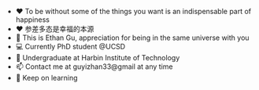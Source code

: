 - ❤️ To be without some of the things you want is an indispensable part of happiness
- ❤️ 参差多态是幸福的本源
- 👋 This is Ethan Gu, appreciation for being in the same universe with you
- 💻 Currently PhD student @UCSD
- 🏫 Undergraduate at Harbin Institute of Technology
- 📫 Contact me at guyizhan33@gmail at any time
- 💪 Keep on learning



<!---
Yizhan-Gu/Yizhan-Gu is a ✨ special ✨ repository because its `README.md` (this file) appears on your GitHub profile.
You can click the Preview link to take a look at your changes.
--->
